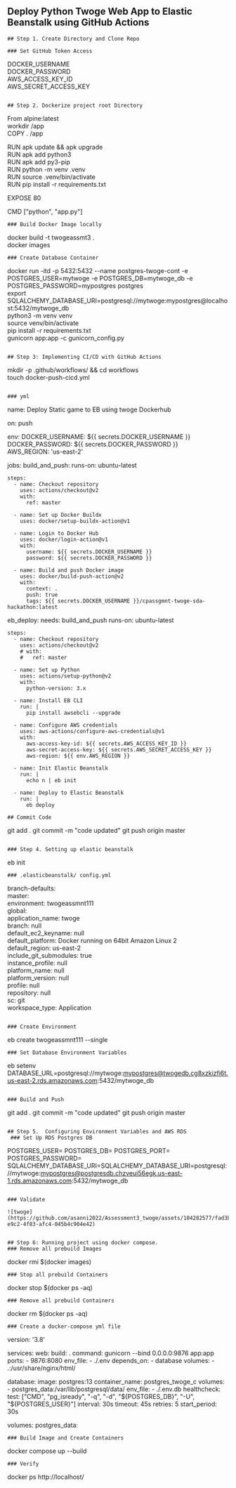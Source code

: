 ## Deploy Python Twoge Web App to Elastic Beanstalk using GitHub Actions

```
## Step 1. Create Directory and Clone Repo
```
 
```
### Set GitHub Token Access
```
  DOCKER_USERNAME\
  DOCKER_PASSWORD\
  AWS_ACCESS_KEY_ID\
  AWS_SECRET_ACCESS_KEY
```

## Step 2. Dockerize project root Directory
```
  From alpine:latest\
  workdir /app\
  COPY . /app

  RUN apk update && apk upgrade\
  RUN apk add python3\
  RUN apk add py3-pip\
  RUN python -m venv .venv\
  RUN source .venv/bin/activate\
  RUN pip install -r requirements.txt

  EXPOSE 80

  CMD ["python", "app.py"]
```
### Build Docker Image locally
```
 docker build -t twogeassmt3 .\
 docker images
 ```
### Create Database Container
```
  docker run -itd -p 5432:5432 --name postgres-twoge-cont -e POSTGRES_USER=mytwoge -e POSTGRES_DB=mytwoge_db -e POSTGRES_PASSWORD=mypostgres postgres\
  export SQLALCHEMY_DATABASE_URI=postgresql://mytwoge:mypostgres@localhost:5432/mytwoge_db\
  python3 -m venv venv\
  source venv/bin/activate\
  pip install -r requirements.txt\
  gunicorn app:app -c gunicorn_config.py
```

## Step 3: Implementing CI/CD with GitHub Actions
```
mkdir -p .github/workflows/ && cd workflows\
touch docker-push-cicd.yml
```

### yml
```
name: Deploy Static game to EB using twoge Dockerhub

on: push

env:
DOCKER_USERNAME: ${{ secrets.DOCKER_USERNAME }}\
DOCKER_PASSWORD: ${{ secrets.DOCKER_PASSWORD }}\
AWS_REGION: 'us-east-2'

jobs:
  build_and_push:
    runs-on: ubuntu-latest

    steps:
      - name: Checkout repository
        uses: actions/checkout@v2
        with:
          ref: master

      - name: Set up Docker Buildx
        uses: docker/setup-buildx-action@v1

      - name: Login to Docker Hub
        uses: docker/login-action@v1
        with:
          username: ${{ secrets.DOCKER_USERNAME }}
          password: ${{ secrets.DOCKER_PASSWORD }}

      - name: Build and push Docker image
        uses: docker/build-push-action@v2
        with:
          context: .
          push: true
          tags: ${{ secrets.DOCKER_USERNAME }}/cpassgmnt-twoge-sda-hackathon:latest

  eb_deploy:
    needs: build_and_push
    runs-on: ubuntu-latest

    steps:
      - name: Checkout repository
        uses: actions/checkout@v2
        # with:
        #   ref: master

      - name: Set up Python
        uses: actions/setup-python@v2
        with:
          python-version: 3.x

      - name: Install EB CLI
        run: |
          pip install awsebcli --upgrade

      - name: Configure AWS credentials
        uses: aws-actions/configure-aws-credentials@v1
        with:
          aws-access-key-id: ${{ secrets.AWS_ACCESS_KEY_ID }}
          aws-secret-access-key: ${{ secrets.AWS_SECRET_ACCESS_KEY }}
          aws-region: ${{ env.AWS_REGION }}

      - name: Init Elastic Beanstalk
        run: |
          echo n | eb init 

      - name: Deploy to Elastic Beanstalk
        run: |
          eb deploy
```
## Commit Code
```
  git add .
  git commit -m "code updated"
  git push origin master
```

### Step 4. Setting up elastic beanstalk
```
  eb init
```
### .elasticbeanstalk/ config.yml
```

branch-defaults:\
  master:\
    environment: twogeassmnt111\
global:\
  application_name: twoge\
  branch: null\
  default_ec2_keyname: null\
  default_platform: Docker running on 64bit Amazon Linux 2\
  default_region: us-east-2\
  include_git_submodules: true\
  instance_profile: null\
  platform_name: null\
  platform_version: null\
  profile: null\
  repository: null\
  sc: git\
  workspace_type: Application

```

### Create Environment
```
  eb create twogeassmnt111 --single
```
### Set Database Environment Variables
```
 eb setenv DATABASE_URL=postgresql://mytwoge:mypostgres@twogedb.cg8xzkizfi6t.us-east-2.rds.amazonaws.com:5432/mytwoge_db
```

### Build and Push
```
  git add .
  git commit -m "code updated"
  git push origin master
```

## Step 5.  Configuring Environment Variables and AWS RDS
 ### Set Up RDS Postgres DB
```
POSTGRES_USER=
POSTGRES_DB=
POSTGRES_PORT=
POSTGRES_PASSWORD=
SQLALCHEMY_DATABASE_URI=SQLALCHEMY_DATABASE_URI=postgresql://mytwoge:mypostgres@postgresdb.chzveui56egk.us-east-1.rds.amazonaws.com:5432/mytwoge_db
```

### Validate

![twoge](https://github.com/asanni2022/Assessment3_twoge/assets/104282577/fad3ba4e-e9c2-4f83-afc4-045b4c904e42)


## Step 6: Running project using docker compose.
### Remove all prebuild Images
```
  docker rmi $(docker images)
```
### Stop all prebuild Containers
```
  docker stop $(docker ps -aq)
```
### Remove all prebuild Containers
```
  docker rm $(docker ps -aq)
```
### Create a docker-compose yml file
```
version: '3.8'

services:
  web:
    build: .
    command: gunicorn --bind 0.0.0.0:9876 app:app
    ports:
      - 9876:8080
    env_file:
      - ./.env
    depends_on:
      - database
    volumes:
      - .:/usr/share/nginx/html/

  database:
    image: postgres:13
    container_name: postgres_twoge_c
    volumes:
      - postgres_data:/var/lib/postgresql/data/
    env_file:
      - ./.env.db
    healthcheck:
      test: ["CMD", "pg_isready", "-q", "-d", "${POSTGRES_DB}", "-U", "${POSTGRES_USER}"]
      interval: 30s
      timeout: 45s
      retries: 5
      start_period: 30s

volumes:
  postgres_data:
```
### Build Image and Create Containers
```
docker compose up --build
```
### Verify
```
  docker ps
  http://localhost/
```



